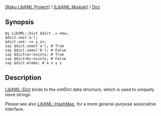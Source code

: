 [[Raku LibXML Project]](https://libxml-raku.github.io)
 / [[LibXML Module]](https://libxml-raku.github.io/LibXML-raku)
 / [Dict](https://libxml-raku.github.io/LibXML-raku/Dict)

Synopsis
--------

    my LibXML::Dict $dict .= new;
    $dict.see('a');
    $dict.see: <x y z>;
    say $dict.seen('a'); # True
    say $dict.seen('b'); # False
    say $dict<a>:exists; # True
    say $dict<b>:exists; # False
    say $dict.elems; # a x y z

Description
-----------

[LibXML::Dict](https://libxml-raku.github.io/LibXML-raku/Dict) binds to the xmlDict data structure, which is used to uniquely store strings.

Please see also [LibXML::HashMap](https://libxml-raku.github.io/LibXML-raku/HashMap), for a more general-purpose associative interface.

